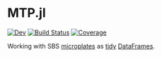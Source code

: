 # MTP.jl

<!--- [![Stable](https://img.shields.io/badge/docs-stable-blue.svg)](https://tp2750.github.io/MTP.jl/stable) ---> 
[![Dev](https://img.shields.io/badge/docs-dev-blue.svg)](https://tp2750.github.io/MTP.jl/dev)
[![Build Status](https://github.com/tp2750/MTP.jl/workflows/CI/badge.svg)](https://github.com/tp2750/MTP.jl/actions)
[![Coverage](https://codecov.io/gh/tp2750/MTP.jl/branch/master/graph/badge.svg)](https://codecov.io/gh/tp2750/MTP.jl)

Working with SBS [microplates](https://en.wikipedia.org/wiki/Microplate) as [tidy](https://www.jstatsoft.org/index.php/jss/article/view/v059i10/v59i10.pdf) [DataFrames](https://github.com/JuliaData/DataFrames.jl).

